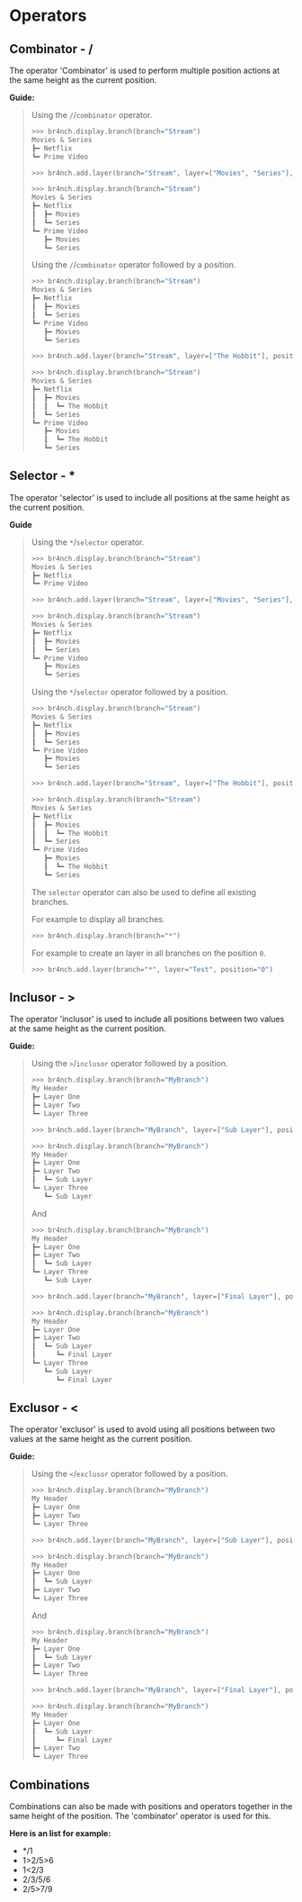 # Operators

## Combinator - /

The operator 'Combinator' is used to perform multiple position actions at the same height as the current position.

**Guide:**

> Using the `/`/`combinator` operator.
>
> ```python
> >>> br4nch.display.branch(branch="Stream")
> Movies & Series
> ┣━ Netflix
> ┗━ Prime Video
> 
> >>> br4nch.add.layer(branch="Stream", layer=["Movies", "Series"], position="1/2")
> 
> >>> br4nch.display.branch(branch="Stream")
> Movies & Series
> ┣━ Netflix
> ┃  ┣━ Movies
> ┃  ┗━ Series
> ┗━ Prime Video
>    ┣━ Movies
>    ┗━ Series
> ```
>
> Using the `/`/`combinator` operator followed by a position.
>
> ```python
> >>> br4nch.display.branch(branch="Stream")
> Movies & Series
> ┣━ Netflix
> ┃  ┣━ Movies
> ┃  ┗━ Series
> ┗━ Prime Video
>    ┣━ Movies
>    ┗━ Series
> 
> >>> br4nch.add.layer(branch="Stream", layer=["The Hobbit"], position="1/2.1")
> 
> >>> br4nch.display.branch(branch="Stream")
> Movies & Series
> ┣━ Netflix
> ┃  ┣━ Movies
> ┃  ┃  ┗━ The Hobbit
> ┃  ┗━ Series
> ┗━ Prime Video
>    ┣━ Movies
>    ┃  ┗━ The Hobbit
>    ┗━ Series
> ```

## Selector - *

The operator 'selector' is used to include all positions at the same height as the current position.

**Guide**

> Using the `*`/`selector` operator.
>
> ```python
> >>> br4nch.display.branch(branch="Stream")
> Movies & Series
> ┣━ Netflix
> ┗━ Prime Video
> 
> >>> br4nch.add.layer(branch="Stream", layer=["Movies", "Series"], position="*")
> 
> >>> br4nch.display.branch(branch="Stream")
> Movies & Series
> ┣━ Netflix
> ┃  ┣━ Movies
> ┃  ┗━ Series
> ┗━ Prime Video
>    ┣━ Movies
>    ┗━ Series
> ```
>
> Using the `*`/`selector` operator followed by a position.
>
> ```python
> >>> br4nch.display.branch(branch="Stream")
> Movies & Series
> ┣━ Netflix
> ┃  ┣━ Movies
> ┃  ┗━ Series
> ┗━ Prime Video
>    ┣━ Movies
>    ┗━ Series
> 
> >>> br4nch.add.layer(branch="Stream", layer=["The Hobbit"], position="*.1")
> 
> >>> br4nch.display.branch(branch="Stream")
> Movies & Series
> ┣━ Netflix
> ┃  ┣━ Movies
> ┃  ┃  ┗━ The Hobbit
> ┃  ┗━ Series
> ┗━ Prime Video
>    ┣━ Movies
>    ┃  ┗━ The Hobbit
>    ┗━ Series
> ```
>
> The `selector` operator can also be used to define all existing branches.
>
> For example to display all branches.
>
> ```python
> >>> br4nch.display.branch(branch="*")
> ```
>
> For example to create an layer in all branches on the position `0`.
>
> ```python
> >>> br4nch.add.layer(branch="*", layer="Test", position="0")
> ```

## Inclusor - >

The operator 'inclusor' is used to include all positions between two values at the same height as the current position.

**Guide:**

> Using the `>`/`inclusor` operator followed by a position.
>
> ```python
> >>> br4nch.display.branch(branch="MyBranch")
> My Header
> ┣━ Layer One
> ┣━ Layer Two
> ┗━ Layer Three
> 
> >>> br4nch.add.layer(branch="MyBranch", layer=["Sub Layer"], position="2>3")
> 
> >>> br4nch.display.branch(branch="MyBranch")
> My Header
> ┣━ Layer One
> ┣━ Layer Two
> ┃  ┗━ Sub Layer
> ┗━ Layer Three
>    ┗━ Sub Layer
> ```
>
> And
>
> ```python
> >>> br4nch.display.branch(branch="MyBranch")
> My Header
> ┣━ Layer One
> ┣━ Layer Two
> ┃  ┗━ Sub Layer
> ┗━ Layer Three
>    ┗━ Sub Layer
> 
> >>> br4nch.add.layer(branch="MyBranch", layer=["Final Layer"], position="2>3.1")
> 
> >>> br4nch.display.branch(branch="MyBranch")
> My Header
> ┣━ Layer One
> ┣━ Layer Two
> ┃  ┗━ Sub Layer
> ┃     ┗━ Final Layer
> ┗━ Layer Three
>    ┗━ Sub Layer
>       ┗━ Final Layer
> ```

## Exclusor - <

The operator 'exclusor' is used to avoid using all positions between two values at the same height as the current position.

**Guide:**

> Using the `<`/`exclusor` operator followed by a position.
>
> ```python
> >>> br4nch.display.branch(branch="MyBranch")
> My Header
> ┣━ Layer One
> ┣━ Layer Two
> ┗━ Layer Three
> 
> >>> br4nch.add.layer(branch="MyBranch", layer=["Sub Layer"], position="2<3")
> 
> >>> br4nch.display.branch(branch="MyBranch")
> My Header
> ┣━ Layer One
> ┃  ┗━ Sub Layer
> ┣━ Layer Two
> ┗━ Layer Three
> ```
>
> And
>
> ```python
> >>> br4nch.display.branch(branch="MyBranch")
> My Header
> ┣━ Layer One
> ┃  ┗━ Sub Layer
> ┣━ Layer Two
> ┗━ Layer Three
> 
> >>> br4nch.add.layer(branch="MyBranch", layer=["Final Layer"], position="2<3.1")
> 
> >>> br4nch.display.branch(branch="MyBranch")
> My Header
> ┣━ Layer One
> ┃  ┗━ Sub Layer
> ┃     ┗━ Final Layer
> ┣━ Layer Two
> ┗━ Layer Three
> ```

## Combinations

Combinations can also be made with positions and operators together in the same height of the position. The 'combinator' operator is used for this.

**Here is an list for example:**

- */1
- 1>2/5>6
- 1<2/3
- 2/3/5/6
- 2/5>7/9


